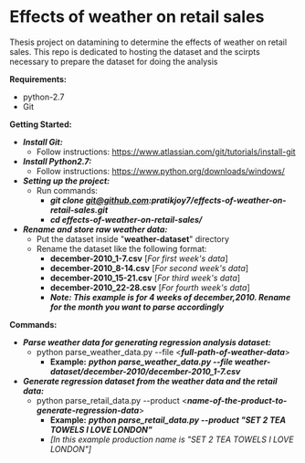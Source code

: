 # Effects of weather on retail sales
Thesis project on datamining to determine the effects of weather on retail sales.
This repo is dedicated to hosting the dataset and the scirpts necessary to prepare the dataset for doing the analysis

**Requirements:**
   * python-2.7
   * Git

**Getting Started:**
  * ***Install Git:***
    * Follow instructions: https://www.atlassian.com/git/tutorials/install-git
  * ***Install Python2.7:***
    * Follow instructions: https://www.python.org/downloads/windows/
  * ***Setting up the project:***
    * Run commands:
      * ***git clone git@github.com:pratikjoy7/effects-of-weather-on-retail-sales.git***
      * ***cd effects-of-weather-on-retail-sales/***
  * ***Rename and store raw weather data:***
    * Put the dataset inside "**weather-dataset**" directory
    * Rename the dataset like the following format:
      * **december-2010_1-7.csv** [*For first week's data*]
      * **december-2010_8-14.csv** [*For second week's data*]
      * **december-2010_15-21.csv** [*For third week's data*]
      * **december-2010_22-28.csv** [*For fourth week's data*]
      * ***Note: This example is for 4 weeks of december,2010. Rename for the month you want to parse accordingly***
    
**Commands:**
  * ***Parse weather data for generating regression analysis dataset:***
    * python parse_weather_data.py --file <***full-path-of-weather-data***>
      * **Example:** ***python parse_weather_data.py --file weather-dataset/december-2010/december-2010_1-7.csv***
  * ***Generate regression dataset from the weather data and the retail data:***
    * python parse_retail_data.py --product <***name-of-the-product-to-generate-regression-data***>
      * **Example:** ***python parse_retail_data.py --product "SET 2 TEA TOWELS I LOVE LONDON"*** 
      * *[In this example production name is "SET 2 TEA TOWELS I LOVE LONDON"]*